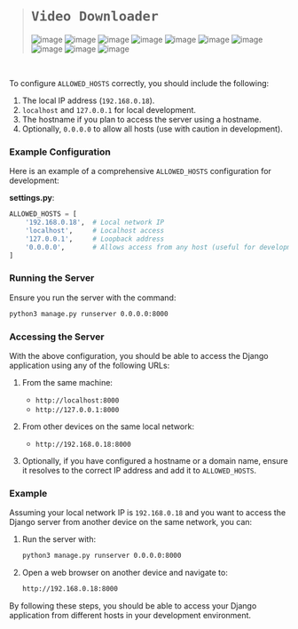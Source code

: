 ># `Video Downloader`
>
>![image](https://github.com/imvickykumar999/Video-Downloader/assets/50515418/8bd7066b-5140-4545-8d83-7dd4fd39ea07)
>![image](https://github.com/imvickykumar999/Video-Downloader/assets/50515418/18431549-25d1-4c88-8762-4a0b2827c0d2)
>![image](https://github.com/imvickykumar999/Video-Downloader/assets/50515418/62b2ce53-7b13-4e17-b240-113ce2e52896)
>![image](https://github.com/imvickykumar999/Video-Downloader/assets/50515418/9940d5dc-a58e-4f3a-97e3-3dc9811d2f3a)
>![image](https://github.com/imvickykumar999/Video-Downloader/assets/50515418/79bb85ec-8f71-41ca-843b-4dd556dc229d)
>![image](https://github.com/imvickykumar999/Video-Downloader/assets/50515418/65359794-6aec-49c0-9a4e-f7ddc94a710b)
>![image](https://github.com/imvickykumar999/Video-Downloader/assets/50515418/ebfb9d2a-2877-4533-8e4e-370f51a5dc4d)
>![image](https://github.com/imvickykumar999/Video-Downloader/assets/50515418/32370e8a-ec35-4a8c-90ab-983d0f99b23f)
>![image](https://github.com/imvickykumar999/Video-Downloader/assets/50515418/9f54b14d-67b5-4651-aba5-7c2e376af8b9)
>![image](https://github.com/imvickykumar999/Video-Downloader/assets/50515418/1ef95e25-98f8-45c3-a338-58697cc4b0f4)

<br>

To configure `ALLOWED_HOSTS` correctly, you should include the following:

1. The local IP address (`192.168.0.18`).
2. `localhost` and `127.0.0.1` for local development.
3. The hostname if you plan to access the server using a hostname.
4. Optionally, `0.0.0.0` to allow all hosts (use with caution in development).

### Example Configuration

Here is an example of a comprehensive `ALLOWED_HOSTS` configuration for development:

**settings.py**:

```python
ALLOWED_HOSTS = [
    '192.168.0.18',  # Local network IP
    'localhost',     # Localhost access
    '127.0.0.1',     # Loopback address
    '0.0.0.0',       # Allows access from any host (useful for development, but use with caution)
]
```

### Running the Server

Ensure you run the server with the command:

```sh
python3 manage.py runserver 0.0.0.0:8000
```

### Accessing the Server

With the above configuration, you should be able to access the Django application using any of the following URLs:

1. From the same machine:
   - `http://localhost:8000`
   - `http://127.0.0.1:8000`

2. From other devices on the same local network:
   - `http://192.168.0.18:8000`

3. Optionally, if you have configured a hostname or a domain name, ensure it resolves to the correct IP address and add it to `ALLOWED_HOSTS`.

### Example

Assuming your local network IP is `192.168.0.18` and you want to access the Django server from another device on the same network, you can:

1. Run the server with:
   ```sh
   python3 manage.py runserver 0.0.0.0:8000
   ```

2. Open a web browser on another device and navigate to:
   ```sh
   http://192.168.0.18:8000
   ```

By following these steps, you should be able to access your Django application from different hosts in your development environment.
